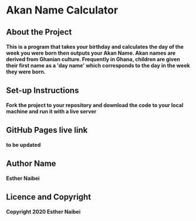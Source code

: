 # Akan Name Calculator
## About the Project
#### This is a program that takes your birthday and calculates the day of the week you were born then outputs your Akan Name. Akan names are derived from Ghanian culture. Frequently in Ghana, children are given their first name as a 'day name' which corresponds to the day in the week they were born.
## Set-up Instructions
#### Fork the project to your repository and download the code to your local machine and run it with a live server
## GitHub Pages live link
#### to be updated
## Author Name
#### Esther Naibei
## Licence and Copyright
#### Copyright 2020 Esther Naibei
